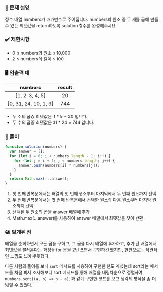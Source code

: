 ### 📝 문제 설명

정수 배열 numbers가 매개변수로 주어집니다. numbers의 원소 중 두 개를 곱해 만들 수 있는 최댓값을 return하도록 solution 함수를 완성해주세요.

### ✔️ 제한사항

- 0 ≤ numbers의 원소 ≤ 10,000
- 2 ≤ numbers의 길이 ≤ 100

### 🖥️ 입출력 예

|        numbers        | result |
| :-------------------: | :----: |
|    [1, 2, 3, 4, 5]    |   20   |
| [0, 31, 24, 10, 1, 9] |  744   |

- 두 수의 곱중 최댓값은 4 \* 5 = 20 입니다.
- 두 수의 곱중 최댓값은 31 \* 24 = 744 입니다.

### 🧐 풀이

```js
function solution(numbers) {
  var answer = [];
  for (let i = 0; i < numbers.length - 1; i++) {
    for (let j = i + 1; j < numbers.length; j++) {
      answer.push(numbers[i] * numbers[j]);
    }
  }
  return Math.max(...answer);
}
```

1. 첫 번째 반복문에서는 배열의 첫 번째 원소부터 마지막에서 두 번째 원소까지 선택
2. 두 번째 반복문에서는 첫 번째 반복문에서 선택한 원소의 다음 원소부터 마지막 원소까지 선택
3. 선택된 두 원소의 곱을 answer 배열에 추가
4. Math.max(...answer)를 사용하여 answer 배열에서 최댓값을 찾아 반환

### 😀 알게된 점

배열을 순회하면서 모든 곱을 구하고, 그 곱을 다시 배열에 추가하고, 추가 된 배열에서 최댓값을 불러온다는 과정을 for 문을 2번 쓰면서 구현하긴 했지만, 한편으로는 직관적인 느낌도 느껴 뿌듯했다.

다른 사람의 풀이를 보니 `sort` 메서드를 사용하여 구현한 분도 계셨는데 sort라는 메서드를 처음 봐서 조사해보니 sort 메서드를 통해 배열을 내림차순으로 정렬하여 `numbers.sort((a, b) => b - a);`과 같이 구현한 코드를 보고 생각의 방식을 좀 더 넓힐 수 있었다.
